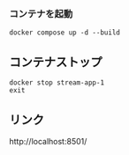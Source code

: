 ### コンテナを起動
```
docker compose up -d --build
```


## コンテナストップ
```
docker stop stream-app-1
exit
```

## リンク
http://localhost:8501/